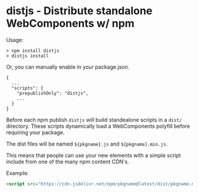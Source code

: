 # distjs - Distribute standalone WebComponents w/ npm

Usage:

```
> npm install distjs
> distjs install
```

Or, you can manually enable in your package.json.

```
{
  ...
  "scripts": {
    "prepublishOnly": "distjs",
    ...
  }
}
```

Before each npm publish `distjs` will build standealone scripts in a `dist/`
directory. These scripts dynamically load a WebComponents polyfill before
requiring your package.

The dist files will be named `${pkgname}.js` and `${pkgname}.min.js`.

This means that people can use your new elements with a simple script include
from one of the many npm content CDN's.

Example:

```html
<script src="https://cdn.jsdelivr.net/npm/pkgname@latest/dist/pkgname.min.js"></script>
```
